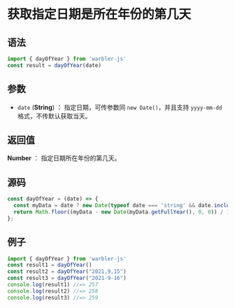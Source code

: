 <!--
 * @Author: 一尾流莺
 * @Description:获取指定日期是所在年份的第几天
 * @Date: 2021-09-13 18:16:32
 * @LastEditTime: 2021-09-26 18:05:07
 * @FilePath: \warblerjs-guide\docs\guide\date\dayOfYear.md
-->
# 获取指定日期是所在年份的第几天

## 语法


```js
import { dayOfYear } from 'warbler-js'
const result = dayOfYear(date)
```

## 参数

- `date` (**String**) ： 指定日期，可传参数同 `new Date()`，并且支持 `yyyy-mm-dd`格式，不传默认获取当天。


## 返回值

**Number** ： 指定日期所在年份的第几天。


## 源码

```js
const dayOfYear = (date) => {
  const myData = date ? new Date(typeof date === 'string' && date.includes('-') ? date.replace(/-/g, '/') : date) : new Date();
  return Math.floor((myData - new Date(myData.getFullYear(), 0, 0)) / 1000 / 60 / 60 / 24);
};
```

## 例子


```js
import { dayOfYear } from 'warbler-js'
const result1 = dayOfYear()
const result2 = dayOfYear("2021,9,15")
const result3 = dayOfYear("2021-9-16")
console.log(result1) //=> 257
console.log(result2) //=> 258
console.log(result3) //=> 259
```
